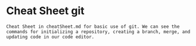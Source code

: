 # Cheat Sheet git

    Cheat Sheet in cheatSheet.md for basic use of git. We can see the commands for initializing a repository, creating a branch, merge, and updating code in our code editor.